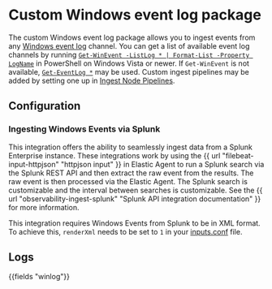 # Custom Windows event log package

The custom Windows event log package allows you to ingest events from any [Windows event log](https://docs.microsoft.com/en-us/windows/win32/wes/windows-event-log) channel.
You can get a list of available event log channels by running [`Get-WinEvent -ListLog * | Format-List -Property LogName`](https://learn.microsoft.com/en-us/powershell/module/microsoft.powershell.diagnostics/get-winevent) in PowerShell on Windows Vista or newer.
If `Get-WinEvent` is not available, [`Get-EventLog *`](https://learn.microsoft.com/en-us/powershell/module/microsoft.powershell.management/get-eventlog) may be used.
Custom ingest pipelines may be added by setting one up in [Ingest Node Pipelines](/app/management/ingest/ingest_pipelines/).

## Configuration

### Ingesting Windows Events via Splunk

This integration offers the ability to seamlessly ingest data from a Splunk Enterprise instance.
These integrations work by using the {{ url "filebeat-input-httpjson" "httpjson input" }} in Elastic Agent to run a Splunk search via the Splunk REST API and then extract the raw event from the results.
The raw event is then processed via the Elastic Agent.
The Splunk search is customizable and the interval between searches is customizable.
See the {{ url "observability-ingest-splunk" "Splunk API integration documentation" }} for more information.

This integration requires Windows Events from Splunk to be in XML format.
To achieve this, `renderXml` needs to be set to `1` in your [inputs.conf](https://docs.splunk.com/Documentation/Splunk/latest/Admin/Inputsconf) file.

## Logs

{{fields "winlog"}}
